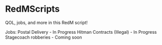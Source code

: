# RedMScripts
QOL, jobs, and more in this RedM script!

Jobs:
Postal Delivery - In Progress
Hitman Contracts (Illegal) - In Progress
Stagecoach robberies - Coming soon
